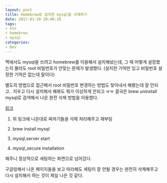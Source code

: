 ```yaml
---
layout: post
title: Homebrew로 설치한 mysql을 삭제하기
date: 2017-01-20 20:48:10
tags:
- osx
- homebrew
- mysql
categories:
- Dev
---
```


맥에서도 mysql을 쓰려고 homebrew를 이용해서 설치해놨는데, 그 때 어떻게 설정했는지 몰라도 root 비밀번호가 안맞는 문제가 발생했다. (설치한 기억만 있고 비밀번호 설정한 기억은 없는데 말이다)

별도의 방법으로 접근해서 root 비밀번호 변경하는 방법도 찾아내서 해봤는데 잘 안되고.. 지우고 다시 설치해서 해봐도 뭐가 이상하게 안되고 ㅠㅠ 결국은 brew uninstall mysql로 검색해서 나온 완전 삭제 방법을 이용했다.

[링크](https://coderwall.com/p/os6woq/uninstall-all-those-broken-versions-of-mysql-and-re-install-it-with-brew-on-mac-mavericks)

1) 위 링크에 나온대로 찌꺼기들을 삭제 처리해주고 재부팅

2) brew install mysql

3) mysql.server start

4) mysql_secure installation

해주니 정상적으로 세팅하는 화면으로 넘어갔다.

구글링해서 나온 페이지들을 보고 따라해도 세팅이 잘 안될 경우는 완전히 삭제해주고 다시 설치해서 하는 것이 제일 나은 것 같다.
